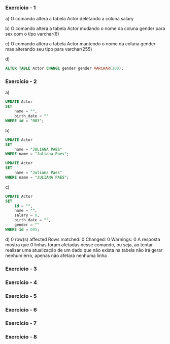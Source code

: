 ### Exercício - 1
a)
O comando altera a tabela Actor deletando a coluna salary

b)
O comando altera a tabela Actor mudando o nome da coluna gender para sex com o tipo varchar(6)

c)
O comando altera a tabela Actor mantendo o nome da coluna gender mas alterando seu tipo para varchar(255)

d)
```sql
ALTER TABLE Actor CHANGE gender gender VARCHAR(100);
```
### Exercício - 2
a)
```sql
UPDATE Actor
SET 
	name = "",
    birth_date = ""
WHERE id = "003";
```

b)
```sql
UPDATE Actor
SET 
	name = "JULIANA PAES"
WHERE name = "Juliana Paes";

UPDATE Actor
SET 
	name = "Juliana Paes"
WHERE name = "JULIANA PAES";
```

c)
```sql
UPDATE Actor 
SET
	id = "",
	name = "",
	salary = 0,
    birth_date = "",
    gender = ""
WHERE id = 005;
```

d)
0 row(s) affected Rows matched: 0  Changed: 0  Warnings: 0
A resposta mostra que 0 linhas foram afetadas nesse comando, ou seja, ao tentar realizar uma atualização de um dado que não exista na tabela não irá gerar nenhum erro, apenas não afetará nenhuma linha 

### Exercício - 3


### Exercício - 4


### Exercício - 5


### Exercício - 6


### Exercício - 7


### Exercício - 8